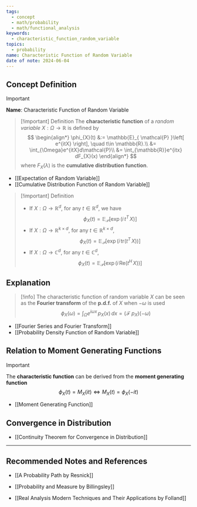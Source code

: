 ```yaml
---
tags:
  - concept
  - math/probability
  - math/functional_analysis
keywords:
  - characteristic_function_random_variable
topics:
  - probability
name: Characteristic Function of Random Variable
date of note: 2024-06-04
---
```


## Concept Definition

>[!important]
>**Name**: Characteristic Function of Random Variable

>[!important] Definition
>The **characteristic function** of a *random variable* $X: \Omega \to \mathbb{R}$ is defined by
>$$
>\begin{align*}
>\phi_{X}(t) &:=  \mathbb{E}_{ \mathcal{P} }\left[ e^{itX} \right], \quad t\in \mathbb{R}.\\
>&= \int_{\Omega}e^{itX}d\mathcal{P}\\
>&= \int_{\mathbb{R}}e^{itx} dF_{X}(x)
>\end{align*}
>$$
>where $F_{X}(\lambda)$ is the **cumulative distribution function**.


- [[Expectation of Random Variable]]
- [[Cumulative Distribution Function of Random Variable]]

>[!important] Definition
>- If $X: \Omega \to \mathbb{R}^{d}$,  for any $t\in \mathbb{R}^d$, we have $$\phi_{X}(t)= \mathbb{E}_{ \mathcal{P} }\left[ \exp\left(i \, t^T\,X \right) \right]$$
>- If $X: \Omega \to \mathbb{R}^{k \times d}$,  for any $t\in \mathbb{R}^{k\times d}$,  $$\phi_{X}(t)= \mathbb{E}_{ \mathcal{P} }\left[  \exp\left(i \,\text{tr}\left(t^T\,X\right)\right) \right]$$
>- If $X: \Omega \to \mathbb{C}^{d}$,  for any $t\in \mathbb{C}^d$, $$\phi_{X}(t)= \mathbb{E}_{ \mathcal{P} }\left[  \exp\left(i \,\mathrm{Re}\left(t^H\,X\right) \right) \right]$$


## Explanation

>[!info]
>The characteristic function of random variable $X$ can be seen as the  **Fourier transform** of the **p.d.f.** of $X$ when $-\omega$ is used
>$$
>\phi_{X}(\omega) = \int_{\Omega}e^{i\omega x}\,p_{X}(x)\,dx = (\mathcal{F}\;p_{X})(-\omega)
>$$

- [[Fourier Series and Fourier Transform]]
- [[Probability Density Function of Random Variable]]

## Relation to Moment Generating Functions

>[!important]
>The **characteristic function** can be derived from the **moment generating function**
>$$
>\phi_{X}(t) = M_{X}(it) \iff M_{X}(t) = \phi_{X}(-it)
>$$

- [[Moment Generating Function]]

## Convergence in Distribution

- [[Continuity Theorem for Convergence in Distribution]]



-----------
##  Recommended Notes and References


- [[A Probability Path by Resnick]]
- [[Probability and Measure by Billingsley]]

- [[Real Analysis Modern Techniques and Their Applications by Folland]]